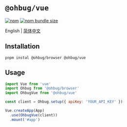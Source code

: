 # `@ohbug/vue`

[![npm](https://img.shields.io/npm/v/@ohbug/vue.svg?style=flat-square)](https://www.npmjs.com/package/@ohbug/vue)
[![npm bundle size](https://img.shields.io/bundlephobia/min/@ohbug/vue?style=flat-square)](https://bundlephobia.com/result?p=@ohbug/vue)

English | [简体中文](./README-zh_CN.md)

## Installation

```
pnpm instal @ohbug/browser @ohbug/vue
```

## Usage

```javascript
import Vue from 'vue'
import Ohbug from '@ohbug/browser'
import OhbugVue from '@ohbug/vue'

const client = Ohbug.setup({ apiKey: 'YOUR_API_KEY' })

Vue.createApp(App)
  .use(OhbugVue(client))
  .mount('#app')
```
